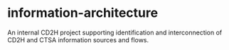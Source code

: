 # information-architecture
An internal CD2H project supporting identification and interconnection of CD2H and CTSA information sources and flows.
